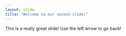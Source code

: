```yaml
---
layout: slide
title: "Welcome to our second slide!"
---
```

This is a really great slide!
Use the left arrow to go back!

